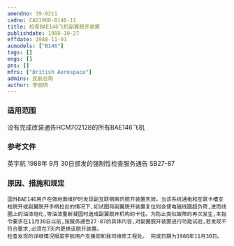 ```yaml
---
amendno: 39-0211  
cadno: CAD1988-B146-11  
title: 检查BAE146飞机副翼脱开装置  
publishdate: 1988-10-27  
effdate: 1988-11-01  
acmodels: ["B146"]  
tags: []  
engs: []  
pns: []  
mfrs: ["British Aerospace"]  
admins: 民航总局  
author: 李丽琪  
---
```

  
### 适用范围  
没有完成改装通告HCM70212B的所有BAE146飞机  
  
<!--more-->  
### 参考文件
英宇航 1988年 9月 30日颁发的强制性检查服务通告 SB27-87  
  
### 原因、措施和规定  
    国外BAE146用户在做地面维护时发现副互联钢索的脱开装置失效。当该系统通电和互联卡槽支柱脱开或副翼脱开手柄拉出的情况下,如试图将副翼脱开装置复位则会使电磁线圈超负荷,进而线圈上的油漆熔化,等油漆重新凝固时造成副翼脱开机构的卡住。为防止类似故障的再次发生,本指令要求在11月30日以前,按服务通告27-87的具体内容,对副翼脱开装置进行功能试验,若发现不符合要求,必须在7天内更换该脱开装置。  
    检查发现的详细情况报英宇航用户支援部和我司维修工程处。 完成日期为1988年11月30日。  
